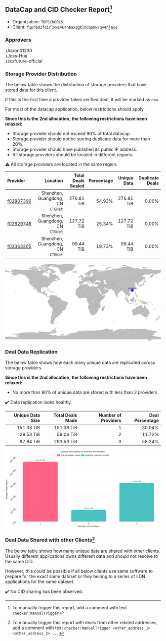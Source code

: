 ## DataCap and CID Checker Report[^1]
 - Organization: `TOPSCHOOLS`
 - Client: `f1phbd3fdirlkwzv64nbaxqgklhdq6mw7qv4njayq`
### Approvers
`1`Aaron01230<br/>`1`Joss-Hua<br/>`1`sxxfuture-official


### Storage Provider Distribution
The below table shows the distribution of storage providers that have stored data for this client.

If this is the first time a provider takes verified deal, it will be marked as `new`.

For most of the datacap application, below restrictions should apply.

**Since this is the 2nd allocation, the following restrictions have been relaxed:**
 - Storage provider should not exceed 90% of total datacap.
 - Storage provider should not be storing duplicate data for more than 20%.
 - Storage provider should have published its public IP address.
 - All storage providers should be located in different regions.

⚠️ All storage providers are located in the same region.

| Provider                                              |                             Location | Total Deals Sealed | Percentage | Unique Data | Duplicate Deals |
| :---------------------------------------------------- | -----------------------------------: | -----------------: | ---------: | ----------: | --------------: |
| [f02807399](https://filfox.info/en/address/f02807399) | Shenzhen, Guangdong, CN<br/>`CTGNet` |         276.81 TiB |     54.93% |  276.81 TiB |           0.00% |
| [f02829748](https://filfox.info/en/address/f02829748) | Shenzhen, Guangdong, CN<br/>`CTGNet` |         127.72 TiB |     25.34% |  127.72 TiB |           0.00% |
| [f02363305](https://filfox.info/en/address/f02363305) | Shenzhen, Guangdong, CN<br/>`CTGNet` |          99.44 TiB |     19.73% |   99.44 TiB |           0.00% |

<img src="https://raw.githubusercontent.com/data-preservation-programs/filplus-checker-assets/main/filecoin-project/filecoin-plus-large-datasets/issues/2175/1700030681081.png"/>

### Deal Data Replication
The below table shows how each many unique data are replicated across storage providers.


**Since this is the 2nd allocation, the following restrictions have been relaxed:**
- No more than 90% of unique data are stored with less than 2 providers.

✔️ Data replication looks healthy.

| Unique Data Size | Total Deals Made | Number of Providers | Deal Percentage |
| ---------------: | ---------------: | ------------------: | --------------: |
|       151.38 TiB |       151.38 TiB |                   1 |          30.04% |
|        29.53 TiB |        59.06 TiB |                   2 |          11.72% |
|        97.84 TiB |       293.53 TiB |                   3 |          58.24% |

<img src="https://raw.githubusercontent.com/data-preservation-programs/filplus-checker-assets/main/filecoin-project/filecoin-plus-large-datasets/issues/2175/1700030682063.png"/>

### Deal Data Shared with other Clients[^3]
The below table shows how many unique data are shared with other clients.
Usually different applications owns different data and should not resolve to the same CID.

However, this could be possible if all below clients use same software to prepare for the exact same dataset or they belong to a series of LDN applications for the same dataset.

✔️ No CID sharing has been observed.

[^1]: To manually trigger this report, add a comment with text `checker:manualTrigger`

[^2]: Deals from those addresses are combined into this report as they are specified with `checker:manualTrigger`

[^3]: To manually trigger this report with deals from other related addresses, add a comment with text `checker:manualTrigger <other_address_1> <other_address_2> ...`
